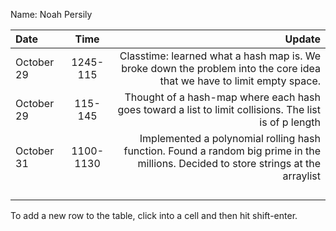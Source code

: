 Name: Noah Persily

| Date       |   Time    |                                                                                                                              Update |
|:-----------|:---------:|------------------------------------------------------------------------------------------------------------------------------------:|
| October 29 | 1245-115  |              Classtime: learned what a hash map is. We broke down the problem into the core idea that we have to limit empty space. |
| October 29 |  115-145  |                               Thought of a hash-map where each hash goes toward a list to limit collisions. The list is of p length |
| October 31 | 1100-1130 | Implemented a polynomial rolling hash function. Found a random big prime in the millions. Decided to store strings at the arraylist |
|            |           |                                                                                                                                     |
|            |           |                                                                                                                                     |
|            |           |                                                                                                                                     |
|            |           |                                                                                                                                     |


To add a new row to the table, click into a cell and then hit shift-enter.